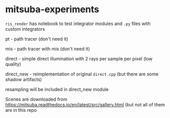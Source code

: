# mitsuba-experiments

`ris_render` has notebook to test integrator modules and `.py` files with custom integrators

pt - path tracer (don't need it)

mis - path tracer with mis (don't need it)

direct - simple direct illumination with 2 rays per sample per pixel (low quality)

direct_new - reimplementation of original `direct.cpp` (but there are some shadow artifacts)

resampling will be included in direct_new module

Scenes are downloaded from https://mitsuba.readthedocs.io/en/latest/src/gallery.html (but not all of them are in this repo
